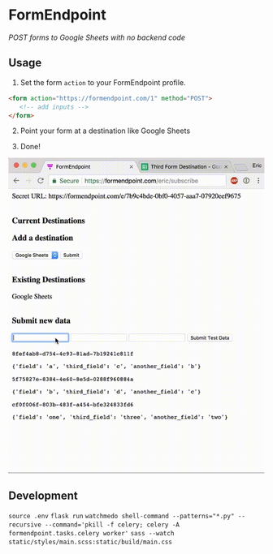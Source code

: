 # FormEndpoint

*POST forms to Google Sheets with no backend code*

## Usage

1. Set the form `action` to your FormEndpoint profile.

```html
<form action="https://formendpoint.com/1" method="POST">
   <!-- add inputs -->
</form>
```

2. Point your form at a destination like Google Sheets

3. Done!

![Example](https://github.com/ehfeng/FormEndpoint/raw/master/static/out.gif)

## Development

`source .env`
`flask run`
`watchmedo shell-command --patterns="*.py" --recursive --command='pkill -f celery; celery -A formendpoint.tasks.celery worker'`
`sass --watch static/styles/main.scss:static/build/main.css`
